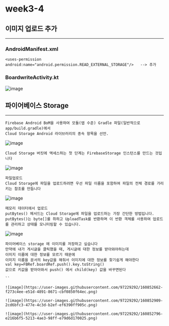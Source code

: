 # week3-4


## 이미지 업로드 추가

---------------------------------



### AndroidManifest.xml

```
<uses-permission android:name="android.permission.READ_EXTERNAL_STORAGE"/>   --> 추가
```

### BoardwriteActivity.kt

![image](https://user-images.githubusercontent.com/97229292/160844031-fda045a5-ab64-4945-812a-ce2486ab85e1.png)


## 파이어베이스 Storage
----------------------------
```
Firebase Android BoM을 사용하여 모듈(앱 수준) Gradle 파일(일반적으로 app/build.gradle)에서
Cloud Storage Android 라이브러리의 종속 항목을 선언.
```
![image](https://user-images.githubusercontent.com/97229292/160848726-35d9457a-8d62-475b-8d9b-89ad05156e60.png)
```
Cloud Storage 버킷에 액세스하는 첫 단계는 FirebaseStorage 인스턴스를 만드는 것입니다

```
![image](https://user-images.githubusercontent.com/97229292/160849138-e45e859f-5fda-40f8-9d1d-08a2d1f4de48.png)


```
파일업로드
Cloud Storage에 파일을 업로드하려면 우선 파일 이름을 포함하여 파일의 전체 경로를 가리키는 참조를 만듭니다
```

![image](https://user-images.githubusercontent.com/97229292/160849374-6a2395f3-228a-4585-b438-bc52177aa0c1.png)


```
메모리 데이터에서 업로드
putBytes() 메서드는 Cloud Storage에 파일을 업로드하는 가장 간단한 방법입니다. 
putBytes()는 byte[]를 취하고 UploadTask를 반환하며 이 반환 객체를 사용하여 업로드를 관리하고 상태를 모니터링할 수 있습니다.
```
![image](https://user-images.githubusercontent.com/97229292/160849555-f2312a61-b3d4-45b9-a560-8d480e457c22.png)


```
파이어베이스 storage 에 이미지를 저장하고 싶습니다
만약에 내가 게시글을 클릭했을 때, 게시글에 대한 정보를 받아와야하는데
이미지 이름에 대한 정보를 모르기 때문에
이미지 이름을 문서의 key값을 해줘서 이미지에 대한 정보를 찾기쉽게 해야한다
val key=FBRef.boardRef.push().key.toString()
값으로 키값을 받아아와서 push() 에서 child(key) 값을 바꾸면된다

``  

![image](https://user-images.githubusercontent.com/97229292/160852662-f273c4ee-e51d-4891-8671-cbf0850f64ec.png)

![image](https://user-images.githubusercontent.com/97229292/160852909-2cd6bfc3-477e-4c3d-b2ef-ef6390ff905c.png)

![image](https://user-images.githubusercontent.com/97229292/160852796-e216b6f5-5213-4ae3-98ff-e79d6d170025.png)


 
            

